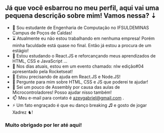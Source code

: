 ## Já que você esbarrou no meu perfil, aqui vai uma pequena descrição sobre mim! Vamos nessa? ⇣

- 🔭 Sou estudante de Engenharia de Computação no IFSULDEMINAS Campus de Poços de Caldas!
- ⌛ Atualmente eu não estou trabalhando em nenhuma empresa! Porém minha faculdade está quase no final. Então já estou a procura de um estágio!
- 🌱 Estou estudando o React.JS e reforcançando meus aprendizados de HTML, CSS e JavaScript ...
- 👯 Nos dias atuais, estou em um evento chamado: nlw ediçâo#04 apresentado pela Rocketseat! 
- 🤔 Estou precisando de ajuda em React.JS e Node.JS!
- 💬 Pergunte para mim sobre HTML, CSS e JS que poderei te ajudar!
- 💬 Sei um pouco de Assembly por causa das aulas de Microcontroladores! Posso ajudar nisso também!
- 📫 Meu e-mail para contato é azevgabriel@gmail.com . 
- ⚡ Um fato engraçado é que eu danço breaking ♫ e gosto de jogar Xadrez ♞!

### Muito obrigado por ler até aqui!

